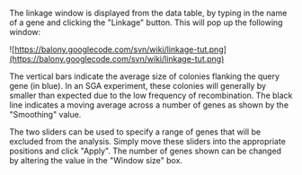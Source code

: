 The linkage window is displayed from the data table, by typing in the name of a gene and clicking the "Linkage" button. This will pop up the following window:

![https://balony.googlecode.com/svn/wiki/linkage-tut.png](https://balony.googlecode.com/svn/wiki/linkage-tut.png)

The vertical bars indicate the average size of colonies flanking the query gene (in blue). In an SGA experiment, these colonies will generally by smaller than expected due to the low frequency of recombination. The black line indicates a moving average across a number of genes as shown by the "Smoothing" value.

The two sliders can be used to specify a range of genes that will be excluded from the analysis. Simply move these sliders into the appropriate positions and click "Apply". The number of genes shown can be changed by altering the value in the "Window size" box.